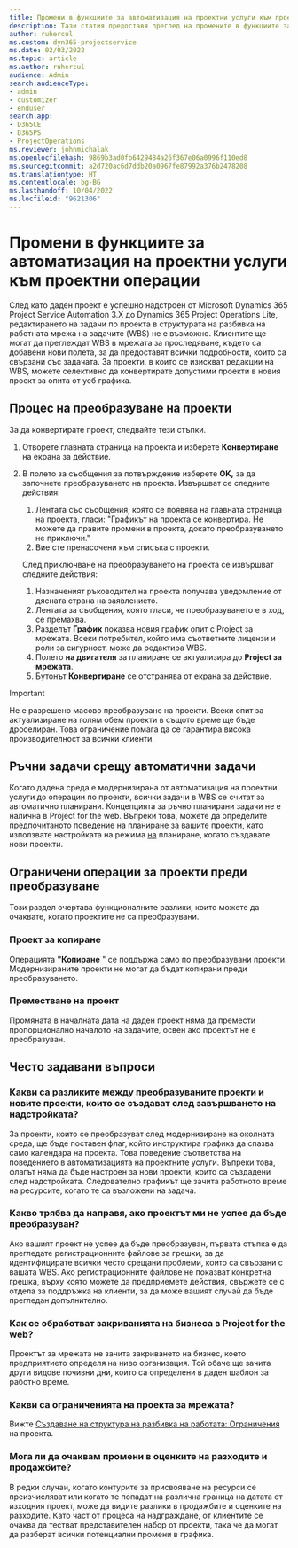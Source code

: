 ```yaml
---
title: Промени в функциите за автоматизация на проектни услуги към проектни операции
description: Тази статия предоставя преглед на промените в функциите за Microsoft Dynamics 365 Project Service Automation Dynamics 365 Project Operations.
author: ruhercul
ms.custom: dyn365-projectservice
ms.date: 02/03/2022
ms.topic: article
ms.author: ruhercul
audience: Admin
search.audienceType:
- admin
- customizer
- enduser
search.app:
- D365CE
- D365PS
- ProjectOperations
ms.reviewer: johnmichalak
ms.openlocfilehash: 9869b3ad0fb6429484a26f367e06a0996f110ed8
ms.sourcegitcommit: a2d720ac6d7ddb20a0967fe87992a376b2478208
ms.translationtype: HT
ms.contentlocale: bg-BG
ms.lasthandoff: 10/04/2022
ms.locfileid: "9621306"
---
```

# <a name="feature-changes-for-project-service-automation-to-project-operations"></a>Промени в функциите за автоматизация на проектни услуги към проектни операции

След като даден проект е успешно надстроен от Microsoft Dynamics 365 Project Service Automation 3.X до Dynamics 365 Project Operations Lite, редактирането на задачи по проекта в структурата на разбивка на работната мрежа на задачите (WBS) не е възможно. Клиентите ще могат да преглеждат WBS в мрежата за проследяване, където са добавени нови полета, за да предоставят всички подробности, които са свързани със задачата. За проекти, в които се изискват редакции на WBS, можете селективно да конвертирате допустими проекти в новия проект за опита от уеб графика.

## <a name="project-conversion-process"></a>Процес на преобразуване на проекти

За да конвертирате проект, следвайте тези стъпки.

1. Отворете главната страница на проекта и изберете **Конвертиране** на екрана за действие.
1. В полето за съобщения за потвърждение изберете **OK,** за да започнете преобразуването на проекта. Извършват се следните действия:

    1. Лентата със съобщения, която се появява на главната страница на проекта, гласи: "Графикът на проекта се конвертира. Не можете да правите промени в проекта, докато преобразуването не приключи."
    1. Вие сте пренасочени към списъка с проекти.

    След приключване на преобразуването на проекта се извършват следните действия:

    1. Назначеният ръководител на проекта получава уведомление от дясната страна на заявлението.
    1. Лентата за съобщения, която гласи, че преобразуването е в ход, се премахва.
    1. Разделът **График** показва новия график опит с Project за мрежата. Всеки потребител, който има съответните лицензи и роли за сигурност, може да редактира WBS.
    1. Полето **на двигателя** за планиране се актуализира до **Project за мрежата**.
    1. Бутонът **Конвертиране** се отстранява от екрана за действие.

> [!IMPORTANT]
> Не е разрешено масово преобразуване на проекти. Всеки опит за актуализиране на голям обем проекти в същото време ще бъде дроселиран. Това ограничение помага да се гарантира висока производителност за всички клиенти.

## <a name="manual-tasks-vs-automatic-tasks"></a>Ръчни задачи срещу автоматични задачи

Когато дадена среда е модернизирана от автоматизация на проектни услуги до операции по проекти, всички задачи в WBS се считат за автоматично планирани. Концепцията за ръчно планирани задачи не е налична в Project for the web. Въпреки това, можете да определите предпочитаното поведение на планиране за вашите проекти, като използвате настройката на режима [на](/project-management/scheduling-modes.md) планиране, когато създавате нови проекти.

## <a name="restricted-operations-for-pre-conversion-projects"></a>Ограничени операции за проекти преди преобразуване

Този раздел очертава функционалните разлики, които можете да очаквате, когато проектите не са преобразувани.

### <a name="copy-project"></a>Проект за копиране

Операцията **"Копиране** " се поддържа само по преобразувани проекти. Модернизираните проекти не могат да бъдат копирани преди преобразуването.

### <a name="move-project"></a>Преместване на проект

Промяната в началната дата на даден проект няма да премести пропорционално началото на задачите, освен ако проектът не е преобразуван.

## <a name="frequently-asked-questions"></a>Често задавани въпроси

### <a name="what-are-the-differences-between-converted-projects-and-new-projects-that-are-created-after-the-upgrade-has-been-completed"></a>Какви са разликите между преобразуваните проекти и новите проекти, които се създават след завършването на надстройката?

За проекти, които се преобразуват след модернизиране на околната среда, ще бъде поставен флаг, който инструктира графика да спазва само календара на проекта. Това поведение съответства на поведението в автоматизацията на проектните услуги. Въпреки това, флагът няма да бъде настроен за нови проекти, които са създадени след надстройката. Следователно графикът ще зачита работното време на ресурсите, когато те са възложени на задача.

### <a name="what-should-i-do-if-my-project-fails-to-be-converted"></a>Какво трябва да направя, ако проектът ми не успее да бъде преобразуван?

Ако вашият проект не успее да бъде преобразуван, първата стъпка е да прегледате регистрационните файлове за грешки, за да идентифицирате всички често срещани проблеми, които са свързани с вашата WBS. Ако регистрационните файлове не показват конкретна грешка, върху която можете да предприемете действия, свържете се с отдела за поддръжка на клиенти, за да може вашият случай да бъде прегледан допълнително.

### <a name="how-are-business-closures-handled-in-project-for-the-web"></a>Как се обработват закриванията на бизнеса в Project for the web?

Проектът за мрежата не зачита закриването на бизнес, което предприятието определя на ниво организация. Той обаче ще зачита други видове почивни дни, които са определени в даден шаблон за работно време.

### <a name="what-are-the-limitations-of-project-for-the-web"></a>Какви са ограниченията на проекта за мрежата?

Вижте [Създаване на структура на разбивка на работата: Ограничения](/project-management/create-wbs#project-limitations.md) на проекта.

### <a name="can-i-expect-changes-to-my-cost-and-sales-estimates"></a>Мога ли да очаквам промени в оценките на разходите и продажбите?

В редки случаи, когато контурите за присвояване на ресурси се преизчисляват или когато те попадат на различна граница на датата от изходния проект, може да видите разлики в продажбите и оценките на разходите. Като част от процеса на надграждане, от клиентите се очаква да тестват представителен набор от проекти, така че да могат да разберат всички потенциални промени в графика.
